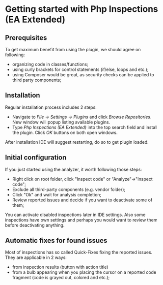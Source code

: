 # Getting started with Php Inspections (EA Extended)

## Prerequisites

To get maximum benefit from using the plugin, we should agree on following:
* organizing code in classes/functions;
* using curly brackets for control statements (if/else, loops and etc.);
* using Composer would be great, as security checks can be applied to third party components;

## Installation

Regular installation process includes 2 steps:
- Navigate to *File -> Settings -> Plugins* and click *Browse Repositories*. New window will popup listing available plugins. 
- Type *Php Inspections (EA Extended)* into the top search field and install the plugin. Click *OK* buttons on both open windows.

After installation IDE will suggest restarting, do so to get plugin loaded.

## Initial configuration

If you just started using the analyzer, it worth following those steps:
* Right click on root folder, click "Inspect code" or "Analyze"->"Inspect code";
* Exclude all third-party components (e.g. vendor folder);
* Click "Ok" and wait for analysis completion;
* Review reported issues and decide if you want to deactivate some of them;

You can activate disabled inspections later in IDE settings. Also some inspections have own settings 
and perhaps you would want to review them before deactivating anything.

## Automatic fixes for found issues

Most of inspections has so called Quick-Fixes fixing the reported issues. They are applicable in 2 ways:
* from inspection results (button with action title)
* from a bulb appearing when you placing the cursor on a reported code fragment (code is grayed out, colored and etc.);
